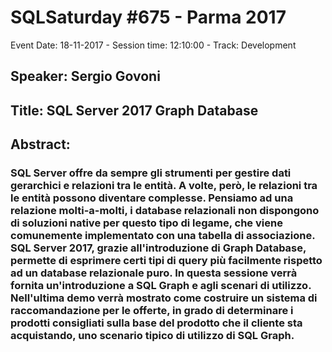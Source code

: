 # SQLSaturday #675 - Parma 2017
Event Date: 18-11-2017 - Session time: 12:10:00 - Track: Development
## Speaker: Sergio Govoni
## Title: SQL Server 2017 Graph Database
## Abstract:
### SQL Server offre da sempre gli strumenti per gestire dati gerarchici e relazioni tra le entità. A volte, però, le relazioni tra le entità possono diventare complesse. Pensiamo ad una relazione molti-a-molti, i database relazionali non dispongono di soluzioni native per questo tipo di legame, che viene comunemente implementato con una tabella di associazione. SQL Server 2017, grazie all'introduzione di Graph Database, permette di esprimere certi tipi di query più facilmente rispetto ad un database relazionale puro. In questa sessione verrà fornita un'introduzione a SQL Graph e agli scenari di utilizzo. Nell'ultima demo verrà mostrato come costruire un sistema di raccomandazione per le offerte, in grado di determinare i prodotti consigliati sulla base del prodotto che il cliente sta acquistando, uno scenario tipico di utilizzo di SQL Graph.
